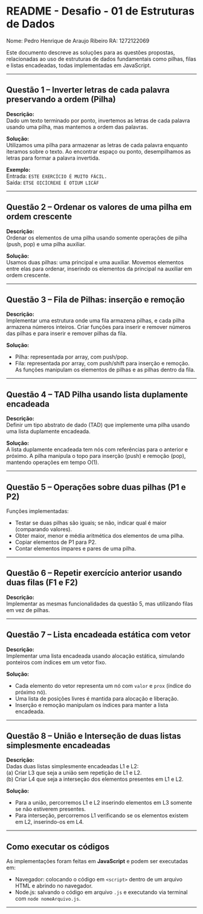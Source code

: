# README - Desafio - 01 de Estruturas de Dados

Nome: Pedro Henrique de Araujo Ribeiro
RA: 1272122069

Este documento descreve as soluções para as questões propostas, relacionadas ao uso de estruturas de dados fundamentais como pilhas, filas e listas encadeadas, todas implementadas em JavaScript.

---

## Questão 1 – Inverter letras de cada palavra preservando a ordem (Pilha)

**Descrição:**  
Dado um texto terminado por ponto, invertemos as letras de cada palavra usando uma pilha, mas mantemos a ordem das palavras.

**Solução:**  
Utilizamos uma pilha para armazenar as letras de cada palavra enquanto iteramos sobre o texto. Ao encontrar espaço ou ponto, desempilhamos as letras para formar a palavra invertida.

**Exemplo:**  
Entrada: `ESTE EXERCÍCIO É MUITO FÁCIL.`  
Saída: `ETSE OICÍCREXE É OTIUM LICÁF`

---

## Questão 2 – Ordenar os valores de uma pilha em ordem crescente

**Descrição:**  
Ordenar os elementos de uma pilha usando somente operações de pilha (push, pop) e uma pilha auxiliar.

**Solução:**  
Usamos duas pilhas: uma principal e uma auxiliar. Movemos elementos entre elas para ordenar, inserindo os elementos da principal na auxiliar em ordem crescente.

---

## Questão 3 – Fila de Pilhas: inserção e remoção

**Descrição:**  
Implementar uma estrutura onde uma fila armazena pilhas, e cada pilha armazena números inteiros. Criar funções para inserir e remover números das pilhas e para inserir e remover pilhas da fila.

**Solução:**  
- Pilha: representada por array, com push/pop.  
- Fila: representada por array, com push/shift para inserção e remoção.  
As funções manipulam os elementos de pilhas e as pilhas dentro da fila.

---

## Questão 4 – TAD Pilha usando lista duplamente encadeada

**Descrição:**  
Definir um tipo abstrato de dado (TAD) que implemente uma pilha usando uma lista duplamente encadeada.

**Solução:**  
A lista duplamente encadeada tem nós com referências para o anterior e próximo. A pilha manipula o topo para inserção (push) e remoção (pop), mantendo operações em tempo O(1).

---

## Questão 5 – Operações sobre duas pilhas (P1 e P2)

Funções implementadas:

- Testar se duas pilhas são iguais; se não, indicar qual é maior (comparando valores).  
- Obter maior, menor e média aritmética dos elementos de uma pilha.  
- Copiar elementos de P1 para P2.  
- Contar elementos ímpares e pares de uma pilha.

---

## Questão 6 – Repetir exercício anterior usando duas filas (F1 e F2)

**Descrição:**  
Implementar as mesmas funcionalidades da questão 5, mas utilizando filas em vez de pilhas.

---

## Questão 7 – Lista encadeada estática com vetor

**Descrição:**  
Implementar uma lista encadeada usando alocação estática, simulando ponteiros com índices em um vetor fixo.

**Solução:**  
- Cada elemento do vetor representa um nó com `valor` e `prox` (índice do próximo nó).  
- Uma lista de posições livres é mantida para alocação e liberação.  
- Inserção e remoção manipulam os índices para manter a lista encadeada.

---

## Questão 8 – União e Interseção de duas listas simplesmente encadeadas

**Descrição:**  
Dadas duas listas simplesmente encadeadas L1 e L2:  
(a) Criar L3 que seja a união sem repetição de L1 e L2.  
(b) Criar L4 que seja a interseção dos elementos presentes em L1 e L2.

**Solução:**  
- Para a união, percorremos L1 e L2 inserindo elementos em L3 somente se não estiverem presentes.  
- Para interseção, percorremos L1 verificando se os elementos existem em L2, inserindo-os em L4.

---

## Como executar os códigos

As implementações foram feitas em **JavaScript** e podem ser executadas em:

- Navegador: colocando o código em `<script>` dentro de um arquivo HTML e abrindo no navegador.  
- Node.js: salvando o código em arquivo `.js` e executando via terminal com `node nomeArquivo.js`.

---
